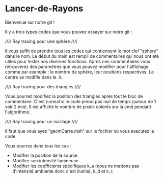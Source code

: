 # Lancer-de-Rayons

Bienvenue sur notre git !

Il y a trois types codes que vous pouvez essayer sur notre git :

//// Ray tracing pour une sphère ////

Il vous suffit de prendre tous les codes qui contiennent le mot clef "sphere" dans le nom. Le début du main est rempli de commentaires qui nous ont été utiles pour tester nos diverses fonctions. Après ces commentaires vous retrouverez des paramètres que vous pouvez modifier pour l'affichage comme par exemple : le nombre de sphère, leur positions respectives. Le centre se modifie dans le .h.

//// Ray tracing pour des triangles ////

Vous pourrez modifiez la position des triangles après tout le bloc de commentaire. C'est normal si le code prend pas mal de temps (autour de 1 voir 2 min). Il est affiché le nombre de pixels colorés sur la cmd pendant l'algorithme.

//// Ray tracing pour un maillage ////

Il faut que vous ayez "geomCarre.msh" sur le fochier où vous executez le code.


Vous pourrez dans tous les cas :

- Modifier la position de la source
- Modifier son intensité lumineuse
- Modifier les coefficients spécifiques k_a (nous ne mettons pas d'intensité ambiante donc c'est inutile), k_d et k_r.
